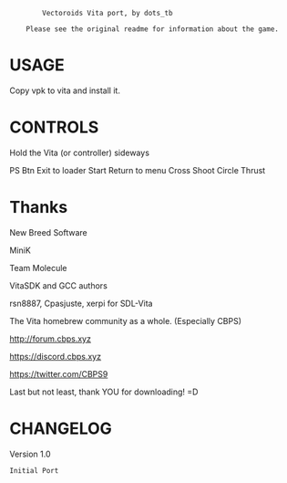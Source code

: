 
 			Vectoroids Vita port, by dots_tb

		Please see the original readme for information about the game. 



USAGE 
===== 

Copy vpk to vita and install it.



CONTROLS 
======== 
Hold the Vita (or controller) sideways 

PS Btn	Exit to loader 
Start 	Return to menu 
Cross	Shoot
Circle	Thrust 



Thanks 
====== 
New Breed Software 

MiniK

Team Molecule 

VitaSDK and GCC authors

rsn8887, Cpasjuste, xerpi for SDL-Vita

The Vita homebrew community as a whole. (Especially CBPS)

http://forum.cbps.xyz

https://discord.cbps.xyz

https://twitter.com/CBPS9


Last but not least, thank YOU for downloading! =D 


 
CHANGELOG 
========= 
Version 1.0 

	Initial Port
